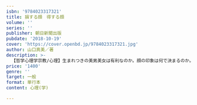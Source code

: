 ```yaml
---
isbn: '9784023317321'
title: 損する顔　得する顔
volume: ''
series: ''
publisher: 朝日新聞出版
pubdate: '2018-10-19'
cover: 'https://cover.openbd.jp/9784023317321.jpg'
author: 山口真美／著
description: >-
  【哲学心理学宗教/心理】生まれつきの美男美女は有利なのか。顔の印象は何で決まるのか。「好かれる顔」の世界標準はあるのか──。顔・身体学の専門家である著者が心理学的見地から顔の損得を解き明かし、「得する顔」になるための顔マネジメント法を伝授する。
price: '1400'
genre: ''
target: 一般
format: 単行本
content: 心理(学)

---
```

